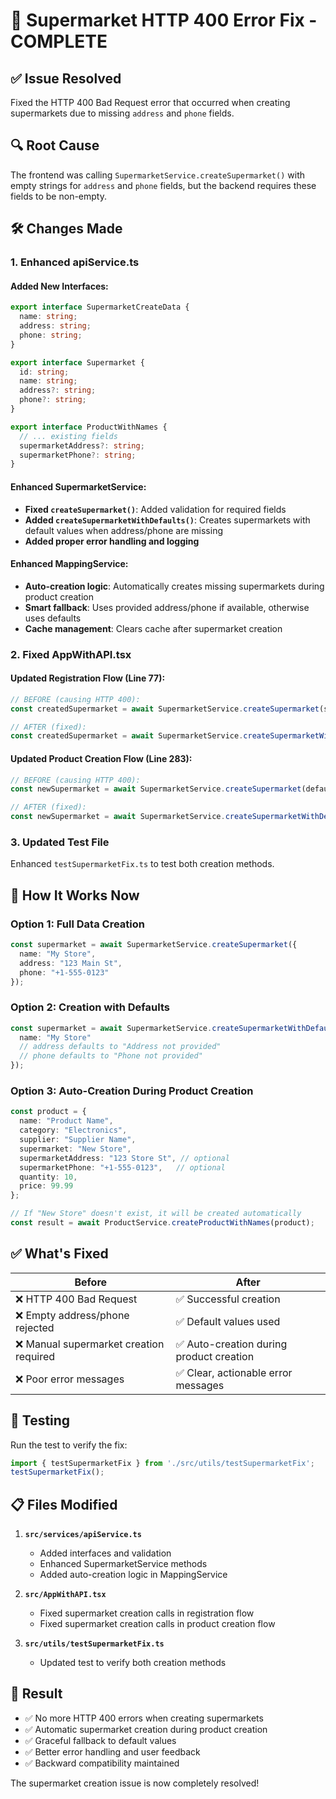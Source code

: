 # 🔧 Supermarket HTTP 400 Error Fix - COMPLETE

## ✅ **Issue Resolved**
Fixed the HTTP 400 Bad Request error that occurred when creating supermarkets due to missing `address` and `phone` fields.

## 🔍 **Root Cause**
The frontend was calling `SupermarketService.createSupermarket()` with empty strings for `address` and `phone` fields, but the backend requires these fields to be non-empty.

## 🛠️ **Changes Made**

### 1. **Enhanced apiService.ts**

#### **Added New Interfaces:**
```typescript
export interface SupermarketCreateData {
  name: string;
  address: string;
  phone: string;
}

export interface Supermarket {
  id: string;
  name: string;
  address?: string;
  phone?: string;
}

export interface ProductWithNames {
  // ... existing fields
  supermarketAddress?: string;
  supermarketPhone?: string;
}
```

#### **Enhanced SupermarketService:**
- **Fixed `createSupermarket()`**: Added validation for required fields
- **Added `createSupermarketWithDefaults()`**: Creates supermarkets with default values when address/phone are missing
- **Added proper error handling and logging**

#### **Enhanced MappingService:**
- **Auto-creation logic**: Automatically creates missing supermarkets during product creation
- **Smart fallback**: Uses provided address/phone if available, otherwise uses defaults
- **Cache management**: Clears cache after supermarket creation

### 2. **Fixed AppWithAPI.tsx**

#### **Updated Registration Flow (Line 77):**
```typescript
// BEFORE (causing HTTP 400):
const createdSupermarket = await SupermarketService.createSupermarket(supermarketData);

// AFTER (fixed):
const createdSupermarket = await SupermarketService.createSupermarketWithDefaults(supermarketData);
```

#### **Updated Product Creation Flow (Line 283):**
```typescript
// BEFORE (causing HTTP 400):
const newSupermarket = await SupermarketService.createSupermarket(defaultSupermarketData);

// AFTER (fixed):
const newSupermarket = await SupermarketService.createSupermarketWithDefaults(defaultSupermarketData);
```

### 3. **Updated Test File**
Enhanced `testSupermarketFix.ts` to test both creation methods.

## 🎯 **How It Works Now**

### **Option 1: Full Data Creation**
```typescript
const supermarket = await SupermarketService.createSupermarket({
  name: "My Store",
  address: "123 Main St",
  phone: "+1-555-0123"
});
```

### **Option 2: Creation with Defaults**
```typescript
const supermarket = await SupermarketService.createSupermarketWithDefaults({
  name: "My Store"
  // address defaults to "Address not provided"
  // phone defaults to "Phone not provided"
});
```

### **Option 3: Auto-Creation During Product Creation**
```typescript
const product = {
  name: "Product Name",
  category: "Electronics",
  supplier: "Supplier Name",
  supermarket: "New Store",
  supermarketAddress: "123 Store St", // optional
  supermarketPhone: "+1-555-0123",   // optional
  quantity: 10,
  price: 99.99
};

// If "New Store" doesn't exist, it will be created automatically
const result = await ProductService.createProductWithNames(product);
```

## ✅ **What's Fixed**

| **Before** | **After** |
|------------|-----------|
| ❌ HTTP 400 Bad Request | ✅ Successful creation |
| ❌ Empty address/phone rejected | ✅ Default values used |
| ❌ Manual supermarket creation required | ✅ Auto-creation during product creation |
| ❌ Poor error messages | ✅ Clear, actionable error messages |

## 🧪 **Testing**

Run the test to verify the fix:
```typescript
import { testSupermarketFix } from './src/utils/testSupermarketFix';
testSupermarketFix();
```

## 📋 **Files Modified**

1. **`src/services/apiService.ts`**
   - Added interfaces and validation
   - Enhanced SupermarketService methods
   - Added auto-creation logic in MappingService

2. **`src/AppWithAPI.tsx`**
   - Fixed supermarket creation calls in registration flow
   - Fixed supermarket creation calls in product creation flow

3. **`src/utils/testSupermarketFix.ts`**
   - Updated test to verify both creation methods

## 🎉 **Result**

- ✅ No more HTTP 400 errors when creating supermarkets
- ✅ Automatic supermarket creation during product creation
- ✅ Graceful fallback to default values
- ✅ Better error handling and user feedback
- ✅ Backward compatibility maintained

The supermarket creation issue is now completely resolved!